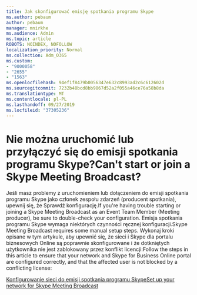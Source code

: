 ```yaml
---
title: Jak skonfigurować emisję spotkania programu Skype
ms.author: pebaum
author: pebaum
manager: mnirkhe
ms.audience: Admin
ms.topic: article
ROBOTS: NOINDEX, NOFOLLOW
localization_priority: Normal
ms.collection: Adm_O365
ms.custom:
- "9000058"
- "2655"
- "1563"
ms.openlocfilehash: 94ef1f8479b0056347e632c8993ad2c6c612602d
ms.sourcegitcommit: 7232b48bcd8bb9867d52a2f055a46ce76a58b8da
ms.translationtype: MT
ms.contentlocale: pl-PL
ms.lasthandoff: 09/27/2019
ms.locfileid: "37305236"
---
```

# <a name="cant-start-or-join-a-skype-meeting-broadcast"></a><span data-ttu-id="f10c7-102">Nie można uruchomić lub przyłączyć się do emisji spotkania programu Skype?</span><span class="sxs-lookup"><span data-stu-id="f10c7-102">Can't start or join a Skype Meeting Broadcast?</span></span>

<span data-ttu-id="f10c7-103">Jeśli masz problemy z uruchomieniem lub dołączeniem do emisji spotkania programu Skype jako członek zespołu zdarzeń (producent spotkania), upewnij się, że Sprawdź konfigurację.</span><span class="sxs-lookup"><span data-stu-id="f10c7-103">If you're having trouble starting or joining a Skype Meeting Broadcast as an Event Team Member (Meeting producer), be sure to double-check your configuration.</span></span> <span data-ttu-id="f10c7-104">Emisja spotkania programu Skype wymaga niektórych czynności ręcznej konfiguracji.</span><span class="sxs-lookup"><span data-stu-id="f10c7-104">Skype Meeting Broadcast requires some manual setup steps.</span></span> <span data-ttu-id="f10c7-105">Wykonaj kroki opisane w tym artykule, aby upewnić się, że sieci i Skype dla portalu biznesowych Online są poprawnie skonfigurowane i że dotkniętych użytkownika nie jest zablokowany przez konflikt licencji:</span><span class="sxs-lookup"><span data-stu-id="f10c7-105">Follow the steps in this article to ensure that your network and Skype for Business Online portal are configured correctly, and that the affected user is not blocked by a conflicting license:</span></span>

[<span data-ttu-id="f10c7-106">Konfigurowanie sieci do emisji spotkania programu Skype</span><span class="sxs-lookup"><span data-stu-id="f10c7-106">Set up your network for Skype Meeting Broadcast</span></span>](https://docs.microsoft.com/SkypeForBusiness/set-up-your-network-for-skype-meeting-broadcast/set-up-your-network-for-skype-meeting-broadcast)